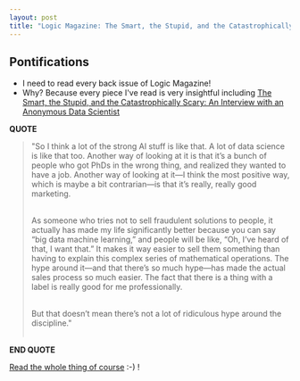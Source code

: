 ```yaml
---
layout: post
title: "Logic Magazine: The Smart, the Stupid, and the Catastrophically Scary: An Interview with an Anonymous Data Scientist"
---
```

## Pontifications
* I need to read every back issue of Logic Magazine!
* Why? Because every piece I've read is very insightful including 
[The Smart, the Stupid, and the Catastrophically Scary: An Interview with an Anonymous Data Scientist](https://logicmag.io/01-interview-with-an-anonymous-data-scientist/)

**QUOTE**

<blockquote>

"So I think a lot of the strong AI stuff is like that. A lot of data science is like that too. Another way of looking at it is that it’s a bunch of people who got PhDs in the wrong thing, and realized they wanted to have a job. Another way of looking at it—I think the most positive way, which is maybe a bit contrarian—is that it’s really, really good marketing.<br /><br />

As someone who tries not to sell fraudulent solutions to people, it actually has made my life significantly better because you can say “big data machine learning,” and people will be like, “Oh, I’ve heard of that, I want that.” It makes it way easier to sell them something than having to explain this complex series of mathematical operations. The hype around it—and that there’s so much hype—has made the actual sales process so much easier. The fact that there is a thing with a label is really good for me professionally.<br /><br />

But that doesn’t mean there’s not a lot of ridiculous hype around the discipline."<br /><br />
</blockquote>

**END QUOTE**

[Read the whole thing of course](https://logicmag.io/01-interview-with-an-anonymous-data-scientist/) :-) !
